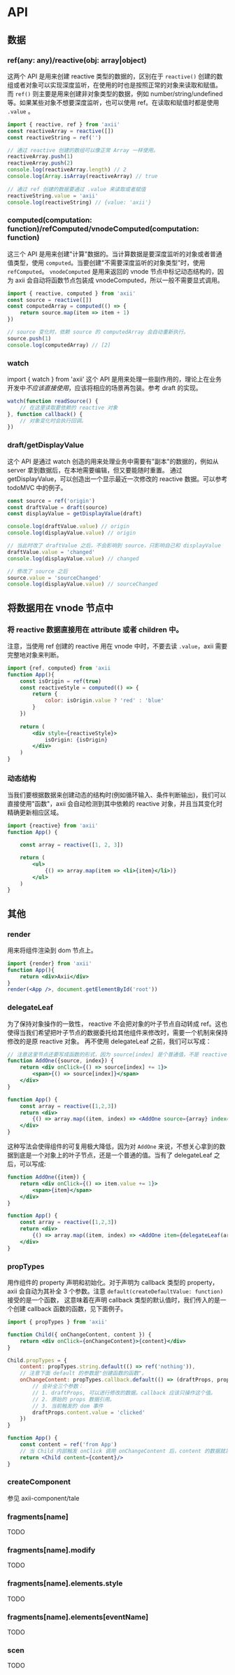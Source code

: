 # API

## 数据
### ref(any: any)/reactive(obj: array|object)

这两个 API 是用来创建 reactive 类型的数据的，区别在于 `reactive()` 创建的数组或者对象可以实现深度监听，在使用的时也是按照正常的对象来读取和赋值。
而 `ref()` 则主要是用来创建非对象类型的数据，例如 number/string/undefined 等。如果某些对象不想要深度监听，也可以使用 ref。在读取和赋值时都是使用 `.value` 。

```jsx
import { reactive, ref } from 'axii'
const reactiveArray = reactive([])
const reactiveString = ref('')

// 通过 reactive 创建的数组可以像正常 Array 一样使用。
reactiveArray.push(1)
reactiveArray.push(2)
console.log(reactiveArray.length) // 2
console.log(Array.isArray(reactiveArray) // true
 
// 通过 ref 创建的数据要通过 .value 来读取或者赋值
reactiveString.value = 'axii'
console.log(reactiveString) // {value: 'axii'}
``` 

### computed(computation: function)/refComputed/vnodeComputed(computation: function)

这三个 API 是用来创建"计算"数据的。当计算数据是要深度监听的对象或者普通值类型，使用 `computed`。当要创建"不需要深度监听的对象类型"时，使用 `refComputed`。
`vnodeComputed` 是用来返回的 vnode 节点中标记动态结构的，因为 axii 会自动将函数节点包装成 vnodeComputed，所以一般不需要显式调用。

```jsx
import { reactive, computed } from 'axii'
const source = reactive([])
const computedArray = computed(() => {
    return source.map(item => item + 1)
})

// source 变化时，依赖 source 的 computedArray 会自动重新执行。
source.push(1)
console.log(computedArray) // [2]
```

### watch
import { watch } from 'axii'
这个 API 是用来处理一些副作用的，理论上在业务开发中*不应该直接使用*，应该将相应的场景再包装。参考 draft 的实现。
```jsx
watch(function readSource() {
    // 在这里读取要依赖的 reactive 对象
}, function callback() {
    // 对象变化时会执行回调。
})
```

### draft/getDisplayValue

这个 API 是通过 watch 创造的用来处理业务中需要有"副本"的数据的，例如从 server 拿到数据后，在本地需要编辑，但又要能随时重置。
通过 getDisplayValue，可以创造出一个显示最近一次修改的 reactive 数据。可以参考 todoMVC 中的例子。
```jsx
const source = ref('origin')
const draftValue = draft(source)
const displayValue = getDisplayValue(draft)

console.log(draftValue.value) // origin
console.log(displayValue.value) // origin

// 当此时改了 draftValue 之后，不会影响到 source，只影响自己和 displayValue
draftValue.value = 'changed'
console.log(displayValue.value) // changed

// 修改了 source 之后
source.value = 'sourceChanged'
console.log(displayValue.value) // sourceChanged
```

## 将数据用在 vnode 节点中
### 将 reactive 数据直接用在 attribute 或者 children 中。
注意，当使用 ref 创建的 reactive 用在 vnode 中时，不要去读 `.value`，axii 需要完整地对象来判断。
```jsx
import {ref, computed} from 'axii
function App(){
    const isOrigin = ref(true)
    const reactiveStyle = computed(() => {
        return {
            color: isOrigin.value ? 'red' : 'blue'
        }
    })
    
    return (
        <div style={reactiveStyle}>
            isOrigin: {isOrigin}
        </div>
    )
}
```

### 动态结构
当我们要根据数据来创建动态的结构时(例如循环输入、条件判断输出)，我们可以直接使用"函数"，axii 会自动检测到其中依赖的 reactive 对象，并且当其变化时精确更新相应区域。
```jsx
import {reactive} from 'axii'
function App() {

    const array = reactive([1, 2, 3])

    return (
        <ul>
            {() => array.map(item => <li>{item}</li>)}
        </ul>
    )
}
```


## 其他
### render

用来将组件渲染到 dom 节点上。
```jsx
import {render} from 'axii'
function App(){
    return <div>Axii</div>
}
render(<App />, document.getElementById('root'))
```

### delegateLeaf

为了保持对象操作的一致性， reactive 不会把对象的叶子节点自动转成 ref。这也使得当我们希望把叶子节点的数据委托给其他组件来修改时，需要一个机制来保持修改的是原 reactive 对象。
再不使用 delegateLeaf 之前，我们可以写成：

```jsx
// 注意这里节点还要写成函数的形式，因为 source[index] 是个普通值，不是 reactive 对象，axii 检测不到，数据更新后找不到相应的 dom 更新。
function AddOne({source, index}) {
    return <div onClick={() => source[index] += 1}>
        <span>{() => source[index]}</span>
    </div>
}

function App() {
    const array = reactive([1,2,3])
    return <div>
        {() => array.map((item, index) => <AddOne source={array} index={index}/>)}
    </div>
}
```

这种写法会使得组件的可复用极大降低，因为对 `AddOne` 来说，不想关心拿到的数据到底是一个对象上的叶子节点，还是一个普通的值。当有了 delegateLeaf 之后，可以写成:
```jsx
function AddOne({item}) {
    return <div onClick={() => item.value += 1}>
        <span>{item}</span>
    </div>
}

function App() {
    const array = reactive([1,2,3])
    return <div>
        {() => array.map((item, index) => <AddOne item={delegateLeaf(array)[index]} />)}
    </div>
}
```

### propTypes

用作组件的 property 声明和初始化。对于声明为 callback 类型的 property，axii 会自动为其补全 3 个参数。注意 `default(createDefaultValue: function)` 接受的是一个函数，
这意味着在声明 callback 类型的默认值时，我们传入的是一个创建 callback 函数的函数，见下面例子。 
```jsx
import { propTypes } from 'axii'

function Child({ onChangeContent, content }) {
    return <div onClick={onChangeContent}>{content}</div>
}

Child.propTypes = {
    content: propTypes.string.default(() => ref('nothing')),
    // 注意下面 default 的参数是"创建函数的函数"。
    onChangeContent: propTypes.callback.default(() => (draftProps, props, event) => {
        // 会补全三个参数：
        // 1. draftProps, 可以进行修改的数据。callback 应该只操作这个值。
        // 2. 原始的 props 数据引用。
        // 3. 当前触发的 dom 事件
        draftProps.content.value = 'clicked'
    })
}

function App() {
    const content = ref('from App')
    // 当 Child 内部触发 onClick 调用 onChangeContent 后，content 的数据就发生变化了。
    return <Child content={content}/>
}

```

### createComponent

参见 axii-component/tale

### fragments\[name\]

TODO

### fragments\[name\].modify

TODO

### fragments\[name\].elements.style

TODO

### fragments\[name\].elements\[eventName\]

TODO

### scen

TODO

